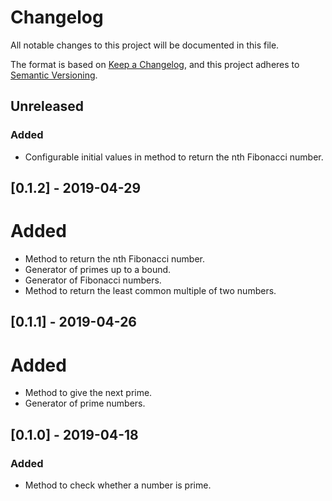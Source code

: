 # Changelog
All notable changes to this project will be documented in this file.

The format is based on [Keep a Changelog](https://keepachangelog.com/en/1.0.0/),
and this project adheres to [Semantic Versioning](https://semver.org/spec/v2.0.0.html).

## Unreleased
### Added
- Configurable initial values in method to return the nth Fibonacci number.

## [0.1.2] - 2019-04-29
# Added
- Method to return the nth Fibonacci number.
- Generator of primes up to a bound.
- Generator of Fibonacci numbers.
- Method to return the least common multiple of two numbers.

## [0.1.1] - 2019-04-26
# Added
- Method to give the next prime.
- Generator of prime numbers.

## [0.1.0] - 2019-04-18
### Added
- Method to check whether a number is prime.
